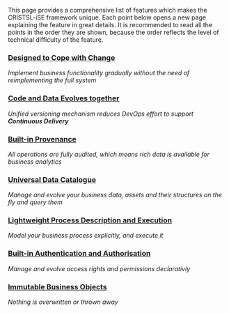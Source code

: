 This page provides a comprehensive list of features which makes the CRISTSL-iSE framework unique. Each point below opens a new page explaining the feature in great details. It is recommended to read all the points in the order they are shown, because the order reflects the level of technical difficulty of the feature.

### [Designed to Cope with Change](../Cope-with-Change)
_Implement business functionality gradually without the need of reimplementing the full system_

### [Code and Data Evolves together](../Evolve-Code-with-Data)
_Unified versioning mechanism reduces DevOps effort to support **Continuous Delivery**_

### [Built-in Provenance](../Built-in-Provenance)
_All operations are fully audited, which means rich data is available for business analytics_

### [Universal Data Catalogue](../Universal-Data-Catalogue)
_Manage and evolve your business data, assets and their structures on the fly and query them_

### [Lightweight Process Description and Execution](../Process-Description)
_Model your business process explicitly, and execute it_

### [Built-in Authentication and Authorisation](../Built-in-Security)
_Manage and evolve access rights and permissions declarativly_

### [Immutable Business Objects](../Immutable-BOs)
_Nothing is overwritten or thrown away_